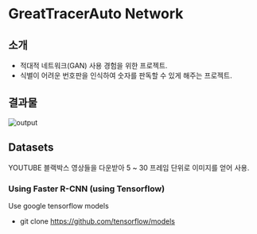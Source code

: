 # GreatTracerAuto Network

## 소개
- 적대적 네트워크(GAN) 사용 경험을 위한 프로젝트.
- 식별이 어려운 번호판을 인식하여 숫자를 판독할 수 있게 해주는 프로젝트.

## 결과물
![output](./캡쳐.png)

## Datasets
YOUTUBE 블랙박스 영상들을 다운받아 5 ~ 30 프레임 단위로 이미지를 얻어 사용.

### Using Faster R-CNN (using Tensorflow)
Use google tensorflow models
- git clone https://github.com/tensorflow/models

